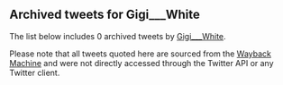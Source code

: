 ## Archived tweets for Gigi___White

The list below includes 0 archived tweets by
[Gigi___White](https://twitter.com/Gigi___White).

Please note that all tweets quoted here are sourced from the
[Wayback Machine](https://web.archive.org) and were not directly accessed through the Twitter API or
any Twitter client.

